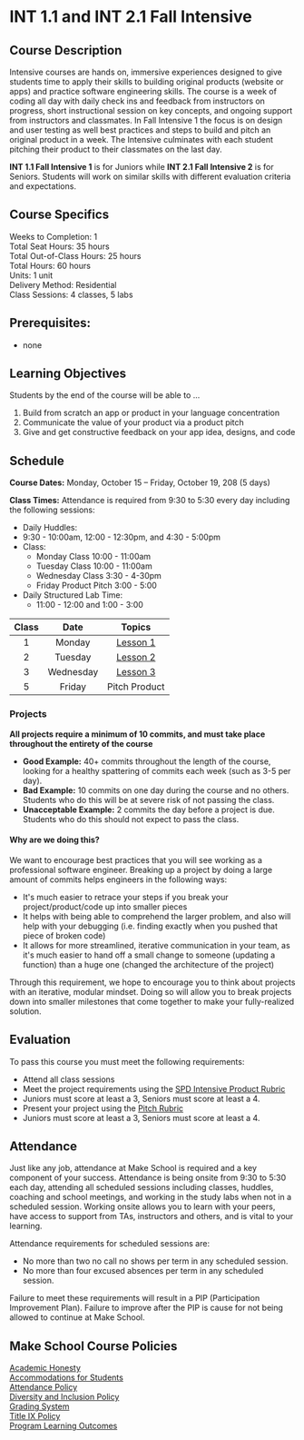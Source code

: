 # INT 1.1 and INT 2.1 Fall Intensive

## Course Description

Intensive courses are hands on, immersive experiences designed to give students time to apply their skills to building original products (website or apps) and practice software engineering skills. The course is a week of coding all day with daily check ins and feedback from instructors on progress, short instructional session on key concepts, and ongoing support from instructors and classmates. In Fall Intensive 1 the focus is on design and user testing as well best practices and steps to build and pitch an original product in a week. The Intensive culminates with each student pitching their product to their classmates on the last day.

**INT 1.1 Fall Intensive 1** is for Juniors while **INT 2.1 Fall Intensive 2** is for Seniors.  Students will work on similar skills with different evaluation criteria and expectations.


## Course Specifics

Weeks to Completion:  1 <br>
Total Seat Hours:  35 hours <br>
Total Out-of-Class Hours: 25 hours <br>
Total Hours: 60 hours <br>
Units:  1 unit <br>
Delivery Method:  Residential <br>
Class Sessions:  4 classes, 5 labs

## Prerequisites:  

- none

## Learning Objectives

Students by the end of the course will be able to ...

1. Build from scratch an app or product in your language concentration
1. Communicate the value of your product via a product pitch
1. Give and get constructive feedback on your app idea, designs, and code




## Schedule

**Course Dates:** Monday, October 15 – Friday, October 19, 208 (5 days)

**Class Times:**
Attendance is required from 9:30 to 5:30 every day including the following sessions:
- Daily Huddles:
 -  9:30 - 10:00am, 12:00 - 12:30pm, and 4:30 - 5:00pm
- Class:
  - Monday Class 10:00 - 11:00am
  - Tuesday Class 10:00 - 11:00am
  - Wednesday Class 3:30 - 4-30pm
  - Friday Product Pitch 3:00 - 5:00
- Daily Structured Lab Time:
  - 11:00 - 12:00 and 1:00 - 3:00



| Class |          Date          |                 Topics                  |
|:-----:|:----------------------:|:---------------------------------------:|
|  1  | Monday    | [Lesson 1] |
|  2 | Tuesday    | [Lesson 2] |
|  3 | Wednesday   | [Lesson 3] |
|  5 | Friday     | Pitch Product |



### Projects
**All projects require a minimum of 10 commits, and must take place throughout the entirety of the course**

- **Good Example:** 40+ commits throughout the length of the course, looking for a healthy spattering of commits each week (such as 3-5 per day).
- **Bad Example:** 10 commits on one day during the course and no others. Students who do this will be at severe risk of not passing the class.
- **Unacceptable Example:** 2 commits the day before a project is due. Students who do this should not expect to pass the class.

#### Why are we doing this?

We want to encourage best practices that you will see working as a professional software engineer. Breaking up a project by doing a large amount of commits helps engineers in the following ways:

- It's much easier to retrace your steps if you break your project/product/code up into smaller pieces
- It helps with being able to comprehend the larger problem, and also will help with your debugging (i.e. finding exactly when you pushed that piece of broken code)
- It allows for more streamlined, iterative communication in your team, as it's much easier to hand off a small change to someone (updating a function) than a huge one (changed the architecture of the project)

Through this requirement, we hope to encourage you to think about projects with an iterative, modular mindset. Doing so will allow you to break projects down into smaller milestones that come together to make your fully-realized solution.


## Evaluation
To pass this course you must meet the following requirements:

- Attend all class sessions
- Meet the project requirements using the [SPD Intensive Product Rubric](https://docs.google.com/document/d/1pdtRdgVISE07fFc8oBi5hCnLkwBQDFG5_3f79aDV1WU/preview)
 - Juniors must score at least a 3, Seniors must score at least a 4.
- Present your project using the [Pitch Rubric](https://docs.google.com/document/d/1pdtRdgVISE07fFc8oBi5hCnLkwBQDFG5_3f79aDV1WU/preview)
 - Juniors must score at least a 3, Seniors must score at least a 4.

## Attendance
Just like any job, attendance at Make School is required and a key component of your success. Attendance is being onsite from 9:30 to 5:30 each day, attending all scheduled sessions including classes, huddles, coaching and school meetings, and working in the study labs when not in a scheduled session. Working onsite allows you to learn with your peers, have access to support from TAs, instructors and others, and is vital to your learning.

Attendance requirements for scheduled sessions are:
- No more than two no call no shows per term in any scheduled session.
- No more than four excused absences per term in any scheduled session.

Failure to meet these requirements will result in a PIP (Participation Improvement Plan).  Failure to improve after the PIP is cause for not being allowed to continue at Make School.


## Make School Course Policies

[Academic Honesty](https://make.sc/academic-honesty)<br>
[Accommodations for Students](https://make.sc/accommodations-for-students)<br>
[Attendance Policy](https://make.sc/attendance-policy)  
[Diversity and Inclusion Policy](https://make.sc/diversity-and-inclusion-policy)<br>
[Grading System](https://make.sc/grading-system)
<br>
[Title IX Policy](https://make.sc/title-ix-policy)<br>
[Program Learning Outcomes](https://make.sc/program-learning-outcomes)



[Lesson 1]: Lessons/01-User-Stories-And-Sprint-Planning.md
[Lesson 2]: Lessons/Wireframe-Feedback.md
[Lesson 3]: Lessons/Product-Pitches.md
